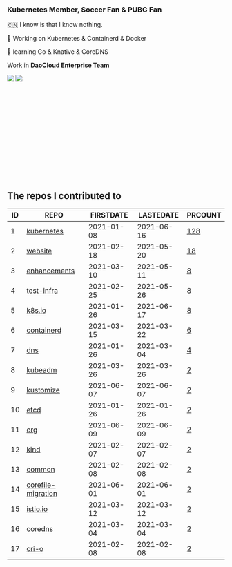 ### Kubernetes Member, Soccer Fan & PUBG Fan
 
 🇨🇳 I know is that I know nothing. 
 
 🔭 Working on Kubernetes & Containerd & Docker
 
 🌱 learning Go & Knative & CoreDNS

Work in **DaoCloud Enterprise Team**

<a href="https://pacoxu.wordpress.com/">
  <img align="left" src="https://github-readme-stats.vercel.app/api?username=pacoxu&show_icons=true" />
</a>

<a href="https://pacoxu.wordpress.com/">
  <img align="left" src="https://github-readme-stats.vercel.app/api/top-langs/?username=pacoxu&hide=html,ruby" />
</a>
<br>
<br>
<br>
<br>
<br>
<br>
<br>
<br>
<br>
<br>
<br>
<br>
<br>
<br>


## The repos I contributed to

| ID |                                REPO                                 | FIRSTDATE  | LASTEDATE  |                                      PRCOUNT                                       |
|----|---------------------------------------------------------------------|------------|------------|------------------------------------------------------------------------------------|
|  1 | [kubernetes](https://github.com/kubernetes/kubernetes)              | 2021-01-08 | 2021-06-16 | [128](https://github.com/kubernetes/kubernetes/pulls?q=is%3Apr+author%3Apacoxu)    |
|  2 | [website](https://github.com/kubernetes/website)                    | 2021-02-18 | 2021-05-20 | [18](https://github.com/kubernetes/website/pulls?q=is%3Apr+author%3Apacoxu)        |
|  3 | [enhancements](https://github.com/kubernetes/enhancements)          | 2021-03-10 | 2021-05-11 | [8](https://github.com/kubernetes/enhancements/pulls?q=is%3Apr+author%3Apacoxu)    |
|  4 | [test-infra](https://github.com/kubernetes/test-infra)              | 2021-02-25 | 2021-05-26 | [8](https://github.com/kubernetes/test-infra/pulls?q=is%3Apr+author%3Apacoxu)      |
|  5 | [k8s.io](https://github.com/kubernetes/k8s.io)                      | 2021-01-26 | 2021-06-17 | [8](https://github.com/kubernetes/k8s.io/pulls?q=is%3Apr+author%3Apacoxu)          |
|  6 | [containerd](https://github.com/containerd/containerd)              | 2021-03-15 | 2021-03-22 | [6](https://github.com/containerd/containerd/pulls?q=is%3Apr+author%3Apacoxu)      |
|  7 | [dns](https://github.com/kubernetes/dns)                            | 2021-01-26 | 2021-03-04 | [4](https://github.com/kubernetes/dns/pulls?q=is%3Apr+author%3Apacoxu)             |
|  8 | [kubeadm](https://github.com/kubernetes/kubeadm)                    | 2021-03-26 | 2021-03-26 | [2](https://github.com/kubernetes/kubeadm/pulls?q=is%3Apr+author%3Apacoxu)         |
|  9 | [kustomize](https://github.com/kubernetes-sigs/kustomize)           | 2021-06-07 | 2021-06-07 | [2](https://github.com/kubernetes-sigs/kustomize/pulls?q=is%3Apr+author%3Apacoxu)  |
| 10 | [etcd](https://github.com/etcd-io/etcd)                             | 2021-01-26 | 2021-01-26 | [2](https://github.com/etcd-io/etcd/pulls?q=is%3Apr+author%3Apacoxu)               |
| 11 | [org](https://github.com/kubernetes/org)                            | 2021-06-09 | 2021-06-09 | [2](https://github.com/kubernetes/org/pulls?q=is%3Apr+author%3Apacoxu)             |
| 12 | [kind](https://github.com/kubernetes-sigs/kind)                     | 2021-02-07 | 2021-02-07 | [2](https://github.com/kubernetes-sigs/kind/pulls?q=is%3Apr+author%3Apacoxu)       |
| 13 | [common](https://github.com/containers/common)                      | 2021-02-08 | 2021-02-08 | [2](https://github.com/containers/common/pulls?q=is%3Apr+author%3Apacoxu)          |
| 14 | [corefile-migration](https://github.com/coredns/corefile-migration) | 2021-06-01 | 2021-06-01 | [2](https://github.com/coredns/corefile-migration/pulls?q=is%3Apr+author%3Apacoxu) |
| 15 | [istio.io](https://github.com/istio/istio.io)                       | 2021-03-12 | 2021-03-12 | [2](https://github.com/istio/istio.io/pulls?q=is%3Apr+author%3Apacoxu)             |
| 16 | [coredns](https://github.com/coredns/coredns)                       | 2021-03-04 | 2021-03-04 | [2](https://github.com/coredns/coredns/pulls?q=is%3Apr+author%3Apacoxu)            |
| 17 | [cri-o](https://github.com/cri-o/cri-o)                             | 2021-02-08 | 2021-02-08 | [2](https://github.com/cri-o/cri-o/pulls?q=is%3Apr+author%3Apacoxu)                |

